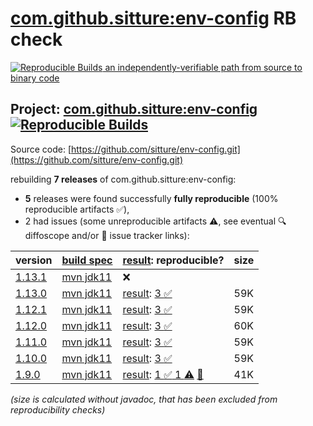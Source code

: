 [com.github.sitture:env-config](https://central.sonatype.com/artifact/com.github.sitture/env-config/versions) RB check
=======

[![Reproducible Builds](https://reproducible-builds.org/images/logos/rb.svg) an independently-verifiable path from source to binary code](https://reproducible-builds.org/)

## Project: [com.github.sitture:env-config](https://central.sonatype.com/artifact/com.github.sitture/env-config/versions) [![Reproducible Builds](https://img.shields.io/endpoint?url=https://raw.githubusercontent.com/jvm-repo-rebuild/reproducible-central/master/content/com/github/sitture/env-config/badge.json)](https://github.com/jvm-repo-rebuild/reproducible-central/blob/master/content/com/github/sitture/env-config/README.md)

Source code: [https://github.com/sitture/env-config.git](https://github.com/sitture/env-config.git)

rebuilding **7 releases** of com.github.sitture:env-config:
- **5** releases were found successfully **fully reproducible** (100% reproducible artifacts :white_check_mark:),
- 2 had issues (some unreproducible artifacts :warning:, see eventual :mag: diffoscope and/or :memo: issue tracker links):

| version | [build spec](/BUILDSPEC.md) | [result](https://reproducible-builds.org/docs/jvm/): reproducible? | size |
| -- | --------- | ------ | -- |
| [1.13.1](https://central.sonatype.com/artifact/com.github.sitture/env-config/1.13.1/pom) | [mvn jdk11](env-config-1.13.1.buildspec) | :x: | |
| [1.13.0](https://central.sonatype.com/artifact/com.github.sitture/env-config/1.13.0/pom) | [mvn jdk11](env-config-1.13.0.buildspec) | [result](env-config-1.13.0.buildinfo): [3 :white_check_mark: ](env-config-1.13.0.buildcompare) | 59K |
| [1.12.1](https://central.sonatype.com/artifact/com.github.sitture/env-config/1.12.1/pom) | [mvn jdk11](env-config-1.12.1.buildspec) | [result](env-config-1.12.1.buildinfo): [3 :white_check_mark: ](env-config-1.12.1.buildcompare) | 59K |
| [1.12.0](https://central.sonatype.com/artifact/com.github.sitture/env-config/1.12.0/pom) | [mvn jdk11](env-config-1.12.0.buildspec) | [result](env-config-1.12.0.buildinfo): [3 :white_check_mark: ](env-config-1.12.0.buildcompare) | 60K |
| [1.11.0](https://central.sonatype.com/artifact/com.github.sitture/env-config/1.11.0/pom) | [mvn jdk11](env-config-1.11.0.buildspec) | [result](env-config-1.11.0.buildinfo): [3 :white_check_mark: ](env-config-1.11.0.buildcompare) | 59K |
| [1.10.0](https://central.sonatype.com/artifact/com.github.sitture/env-config/1.10.0/pom) | [mvn jdk11](env-config-1.10.0.buildspec) | [result](env-config-1.10.0.buildinfo): [3 :white_check_mark: ](env-config-1.10.0.buildcompare) | 59K |
| [1.9.0](https://central.sonatype.com/artifact/com.github.sitture/env-config/1.9.0/pom) | [mvn jdk11](env-config-1.9.0.buildspec) | [result](env-config-1.9.0.buildinfo): [1 :white_check_mark:  1 :warning:](env-config-1.9.0.buildcompare) [:memo:](https://github.com/sitture/env-config/pull/226) | 41K |

<i>(size is calculated without javadoc, that has been excluded from reproducibility checks)</i>
